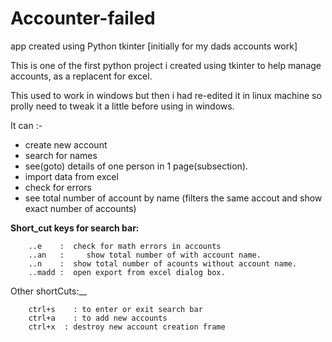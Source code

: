 # Accounter-failed
app created using Python tkinter [initially for my dads accounts work]

This is one of the first python project i created using tkinter to help manage accounts, as a replacent for excel.

This used to work in windows but then i had re-edited it in linux machine so prolly need to tweak it a little before 
using in windows.

It can :-
  - create new account 
  - search for names
  - see(goto) details of one person in 1 page(subsection).
  - import data from excel
  - check for errors
  - see total number of account by name (filters the same accout and show exact number of accounts)
  
  
__Short_cut keys for search bar:__


		..e    :  check for math errors in accounts
		..an   :	 show total number of with account name.
		..n    :  show total number of acounts without account name.
		..madd :  open export from excel dialog box.

Other shortCuts:__


		ctrl+s    : to enter or exit search bar
		ctrl+a    : to add new accounts
		ctrl+x  : destroy new account creation frame
